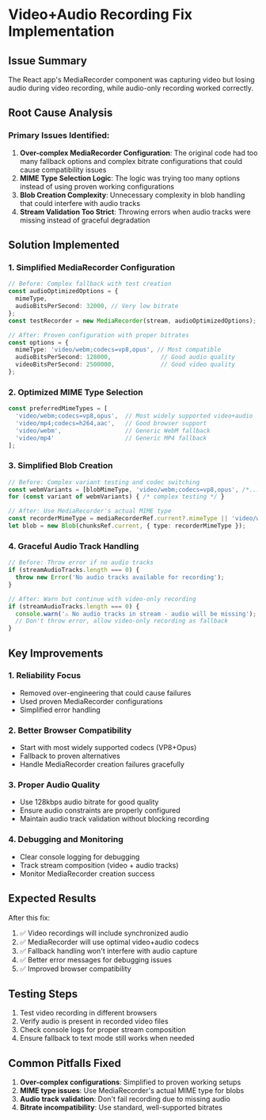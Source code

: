 # Video+Audio Recording Fix Implementation

## Issue Summary
The React app's MediaRecorder component was capturing video but losing audio during video recording, while audio-only recording worked correctly.

## Root Cause Analysis

### Primary Issues Identified:
1. **Over-complex MediaRecorder Configuration**: The original code had too many fallback options and complex bitrate configurations that could cause compatibility issues
2. **MIME Type Selection Logic**: The logic was trying too many options instead of using proven working configurations
3. **Blob Creation Complexity**: Unnecessary complexity in blob handling that could interfere with audio tracks
4. **Stream Validation Too Strict**: Throwing errors when audio tracks were missing instead of graceful degradation

## Solution Implemented

### 1. Simplified MediaRecorder Configuration
```typescript
// Before: Complex fallback with test creation
const audioOptimizedOptions = {
  mimeType,
  audioBitsPerSecond: 32000, // Very low bitrate
};
const testRecorder = new MediaRecorder(stream, audioOptimizedOptions);

// After: Proven configuration with proper bitrates
const options = {
  mimeType: 'video/webm;codecs=vp8,opus', // Most compatible
  audioBitsPerSecond: 128000,              // Good audio quality
  videoBitsPerSecond: 2500000,             // Good video quality
};
```

### 2. Optimized MIME Type Selection
```typescript
const preferredMimeTypes = [
  'video/webm;codecs=vp8,opus',  // Most widely supported video+audio
  'video/mp4;codecs=h264,aac',   // Good browser support
  'video/webm',                  // Generic WebM fallback
  'video/mp4'                    // Generic MP4 fallback
];
```

### 3. Simplified Blob Creation
```typescript
// Before: Complex variant testing and codec switching
const webmVariants = [blobMimeType, 'video/webm;codecs=vp8,opus', /*...*/];
for (const variant of webmVariants) { /* complex testing */ }

// After: Use MediaRecorder's actual MIME type
const recorderMimeType = mediaRecorderRef.current?.mimeType || 'video/webm';
let blob = new Blob(chunksRef.current, { type: recorderMimeType });
```

### 4. Graceful Audio Track Handling
```typescript
// Before: Throw error if no audio tracks
if (streamAudioTracks.length === 0) {
  throw new Error('No audio tracks available for recording');
}

// After: Warn but continue with video-only recording
if (streamAudioTracks.length === 0) {
  console.warn('⚠️ No audio tracks in stream - audio will be missing');
  // Don't throw error, allow video-only recording as fallback
}
```

## Key Improvements

### 1. **Reliability Focus**
- Removed over-engineering that could cause failures
- Used proven MediaRecorder configurations
- Simplified error handling

### 2. **Better Browser Compatibility**
- Start with most widely supported codecs (VP8+Opus)
- Fallback to proven alternatives
- Handle MediaRecorder creation failures gracefully

### 3. **Proper Audio Quality**
- Use 128kbps audio bitrate for good quality
- Ensure audio constraints are properly configured
- Maintain audio track validation without blocking recording

### 4. **Debugging and Monitoring**
- Clear console logging for debugging
- Track stream composition (video + audio tracks)
- Monitor MediaRecorder creation success

## Expected Results

After this fix:
1. ✅ Video recordings will include synchronized audio
2. ✅ MediaRecorder will use optimal video+audio codecs
3. ✅ Fallback handling won't interfere with audio capture
4. ✅ Better error messages for debugging issues
5. ✅ Improved browser compatibility

## Testing Steps

1. Test video recording in different browsers
2. Verify audio is present in recorded video files
3. Check console logs for proper stream composition
4. Ensure fallback to text mode still works when needed

## Common Pitfalls Fixed

1. **Over-complex configurations**: Simplified to proven working setups
2. **MIME type issues**: Use MediaRecorder's actual MIME type for blobs
3. **Audio track validation**: Don't fail recording due to missing audio
4. **Bitrate incompatibility**: Use standard, well-supported bitrates

